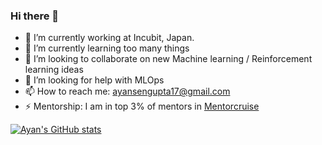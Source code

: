 ### Hi there 👋


- 🔭 I’m currently working at Incubit, Japan.
- 🌱 I’m currently learning too many things
- 👯 I’m looking to collaborate on new Machine learning / Reinforcement learning ideas
- 🤔 I’m looking for help with MLOps
- 📫 How to reach me: ayansengupta17@gmail.com
- ⚡ Mentorship: I am in top 3% of mentors in [Mentorcruise](https://mentorcruise.com/mentor/ayansengupta/)

[![Ayan's GitHub stats](https://github-readme-stats.vercel.app/api?username=ayansengupta17)](https://github.com/ayansengupta17/github-readme-stats)
